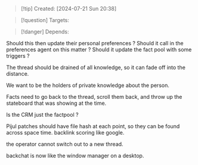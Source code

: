 
>[!tip] Created: [2024-07-21 Sun 20:38]

>[!question] Targets: 

>[!danger] Depends: 

Should this then update their personal preferences ?
Should it call in the preferences agent on this matter ?
Should it update the fact pool with some triggers ?

The thread should be drained of all knowledge, so it can fade off into the distance.

We want to be the holders of private knowledge about the person.

Facts need to go back to the thread, scroll them back, and throw up the stateboard that was showing at the time.

Is the CRM just the factpool ?

Pijul patches should have file hash at each point, so they can be found across space time.
backlink scoring like google. 

the operator cannot switch out to a new thread.

backchat is now like the window manager on a desktop.